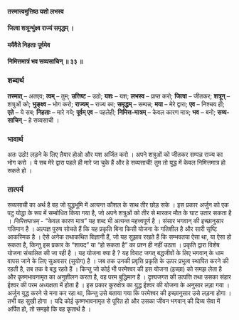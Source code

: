 #### तस्मात्त्वमुत्तिष्ठ यशो लभस्व
#### जित्वा शत्रून्भुंक्ष्व राज्यं समृद्धम् ।
#### मयैवैते निहताः पूर्वमेव
#### निमित्तमात्रं भव सव्यसाचिन् ॥ ३३ ॥

### शब्दार्थ

**तस्मात्** – अतएव; **त्वम्** – तुम; **उत्तिष्ट** – उठो; **यशः** – यश; **लभस्व** – प्राप्त करो; **जित्वा** – जीतकर; **शत्रून्** – शत्रुओं को; **भुङ्क्ष्व** – भोग करो; **राज्यम्** – राज्य का; **समृद्धम्** – सम्पन्न; **मया** – मेरे द्वारा; **एव** – निश्चय ही; **एते** – ये सब; **निहताः** – मारे गये; **पूर्वम् एव** – पहलेही; **निमित्त-मात्रम्** – केवल कारण मात्र; **भव** – बनो; **सव्य-साचिन्** – हे सव्यसाची ।

### भावार्थ

अतः उठो! लड़ने के लिए तैयार होओ और यश अर्जित करो । अपने शत्रुओं को जीतकर सम्पन्न राज्य का भोग करो । ये सब मेरे द्वारा पहले ही मारे जा चुके हैं और हे सव्यसाची! तुम तो युद्ध में केवल निमित्तमात्र हो सकते हो ।

### तात्पर्य

सव्यसाची का अर्थ है वह जो युद्धभूमि में अत्यन्त कौशल के साथ तीर छोड़ सके । इस प्रकार अर्जुन को एक पटु योद्धा के रूप में सम्बोधित किया गया है, जो अपने शत्रुओं को तीर से मारकर मौत के घाट उतार सकता है । *निमित्तमात्रम्* - “केवल कारण मात्र” यह शब्द भी अत्यन्त महत्त्वपूर्ण है । संसार भगवान् की इच्छानुसार गतिमान है । अल्पज्ञ पुरुष सोचते हैं कि यह प्रकृति बिना किसी योजना के गतिशील है और सारी सृष्टि आकस्मिक है । ऐसे अनेक तथाकथित विज्ञानी हैं, जो यह सुझाव रखते हैं कि सम्भवतया ऐसा था, या ऐसा हो सकता है, किन्तु इस प्रकार के “शायद” या “हो सकता है” का प्रश्न ही नहीं उठता । प्रकृति द्वारा विशेष योजना संचालित की जा रही है । यह योजना क्या है ? यह विराट जगत् बद्धजीवों के लिए भगवान् के धाम वापस जाने के लिए सुअवसर (सुयोग) है । जब तक उनकी प्रवृत्ति प्रकृति के ऊपर प्रभुत्व स्थापित करने की रहती है, तब तक वे बद्ध रहते हैं । किन्तु जो कोई भी परमेश्वर की इस योजना (इच्छा) को समझ लेता है और कृष्णभावनामृत का अनुशीलन करता है, वह परम बुद्धिमान है । दृश्यजगत की उत्पत्ति तथा उसका संहार ईश्वर की परम अध्यक्षता में होता है । इस प्रकार कुरुक्षेत्र का युद्ध ईश्वर की योजना के अनुसार लड़ा गया । अर्जुन युद्ध करने से मना कर रहा था, किन्तु उसे बताया गया कि परमेश्वर की इच्छानुसार उसे लड़ना होगा । तभी वह सुखी होगा । यदि कोई कृष्णभावनामृत से पूरित हो और उसका जीवन भगवान् की दिव्य सेवा में अर्पित हो, तो समझो कि वह कृतार्थ है ।